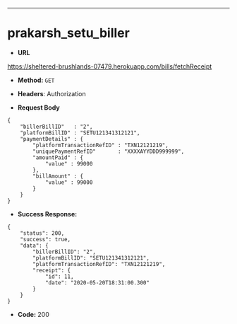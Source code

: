 
----
# prakarsh_setu_biller
* **URL**

https://sheltered-brushlands-07479.herokuapp.com/bills/fetchReceipt

* **Method:**
  `GET`
* **Headers**: Authorization
  
*  **Request Body**
```
{
    "billerBillID"   : "2",
    "platformBillID" : "SETU121341312121",
    "paymentDetails" : {
        "platformTransactionRefID" : "TXN12121219",
        "uniquePaymentRefID"       : "XXXXAYYDDD999999",
        "amountPaid" : {
            "value" : 99000 
        },
        "billAmount" : {
            "value" : 99000
        }
    }
}
```  

  
* **Success Response:**
```
{
    "status": 200,
    "success": true,
    "data": {
        "billerBillID": "2",
        "platformBillID": "SETU121341312121",
        "platformTransactionRefID": "TXN12121219",
        "receipt": {
            "id": 11,
            "date": "2020-05-20T18:31:00.300"
        }
    }
}
```
  * **Code:** 200 
